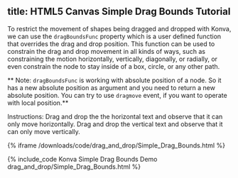 title: HTML5 Canvas Simple Drag Bounds Tutorial
---

To restrict the movement of shapes being dragged and dropped with Konva,
we can use the `dragBoundsFunc` property which is a user defined function that
overrides the drag and drop position.  This function can be used to constrain
the drag and drop movement in all kinds of ways, such as constraining the motion
horizontally, vertically, diagonally, or radially, or even constrain the node
to stay inside of a box, circle, or any other path.

** Note: `dragBoundsFunc` is working with absolute position of a node. So it has a new absolute position as argument and you need to return a new absolute position. You can try to use `dragmove` event, if you want to operate with local position.**


Instructions: Drag and drop the the horizontal text and observe that it can only
move horizontally. Drag and drop the vertical text and observe that it can only move vertically.

{% iframe /downloads/code/drag_and_drop/Simple_Drag_Bounds.html %}

{% include_code Konva Simple Drag Bounds Demo drag_and_drop/Simple_Drag_Bounds.html %}